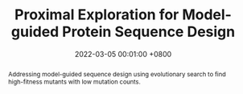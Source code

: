---
title:          "Proximal Exploration for Model-guided Protein Sequence Design"
date:           2022-03-05 00:01:00 +0800
selected:       true
pub:            "International Conference on Machine Learning (ICML)"
pub_date:       "2022"
pub_last:       ' <span class="badge badge-pill badge-publication badge-success">Spotlight</span>'
abstract: >-
  Addressing model-guided sequence design using evolutionary search to find high-fitness mutants with low mutation counts.
cover:          /assets/images/covers/2022-pex.jpg
authors:
- Zhizhou Ren*
- Jiahan Li*
- Fan Ding
- Yuan Zhou
- Jianzhu Ma
- Jian Peng
links:
  Paper: https://www.biorxiv.org/content/10.1101/2022.04.12.487986v2
  Code: https://github.com/HeliXonProtein/proximal-exploration
  Proceedings: https://proceedings.mlr.press/v162/ren22a.html
---